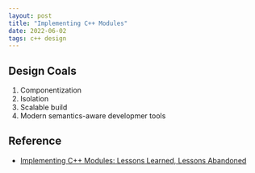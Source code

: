 ```yaml
---
layout: post
title: "Implementing C++ Modules"
date: 2022-06-02
tags: c++ design
---
```


## Design Coals
1. Componentization
2. Isolation
3. Scalable build
4. Modern semantics-aware developmer tools

## Reference
* [Implementing C++ Modules: Lessons Learned, Lessons Abandoned](https://www.youtube.com/watch?v=9OWGgkuyFV8)
